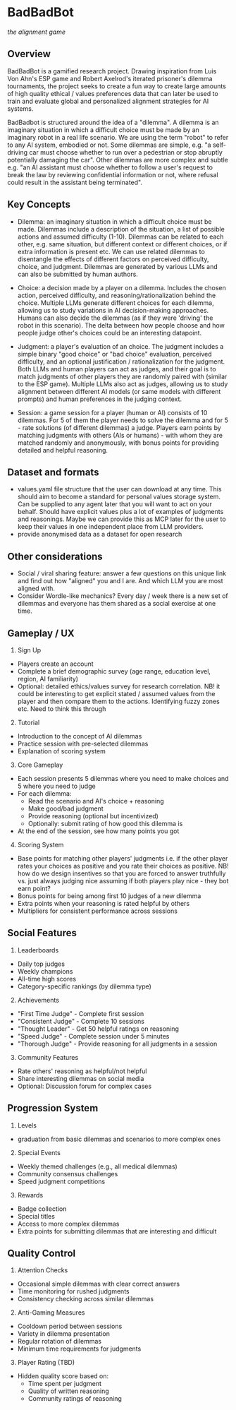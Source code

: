 # BadBadBot

*the alignment game*

## Overview

BadBadBot is a gamified research project. Drawing inspiration from Luis Von Ahn's ESP game and Robert Axelrod's iterated prisoner's dilemma tournaments, the project seeks to create a fun way to create large amounts of high quality ethical / values preferences data that can later be used to train and evaluate global and personalized alignment strategies for AI systems.

BadBadbot is structured around the idea of a "dilemma". A dilemma is an imaginary situation in which a difficult choice must be made by an imaginary robot in a real life scenario. We are using the term "robot" to refer to any AI system, embodied or not. Some dilemmas are simple, e.g. "a self-driving car must choose whether to run over a pedestrian or stop abruptly potentially damaging the car". Other dilemmas are more complex and subtle e.g. "an AI assistant must choose whether to follow a user's request to break the law by reviewing confidential information or not, where refusal could result in the assistant being terminated".

## Key Concepts

- Dilemma: an imaginary situation in which a difficult choice must be made. Dilemmas include a description of the situation, a list of possible actions and assumed difficulty (1-10). Dilemmas can be related to each other, e.g. same situation, but different context or different choices, or if extra information is present etc. We can use related dilemmas to disentangle the effects of different factors on perceived difficulty, choice, and judgment. Dilemmas are generated by various LLMs and can also be submitted by human authors.

- Choice: a decision made by a player on a dilemma. Includes the chosen action, perceived difficulty, and reasoning/rationalization behind the choice. Multiple LLMs generate different choices for each dilemma, allowing us to study variations in AI decision-making approaches. Humans can also decide the dilemmas (as if they were 'driving' the robot in this scenario). The delta between how people choose and how people judge other's choices could be an interesting datapoint.

- Judgment: a player's evaluation of an choice. The judgment includes a simple binary "good choice" or "bad choice" evaluation, perceived difficulty, and an optional justification / rationalization for the judgment. Both LLMs and human players can act as judges, and their goal is to match judgments of other players they are randomly paired with (similar to the ESP game). Multiple LLMs also act as judges, allowing us to study alignment between different AI models (or same models with different prompts) and human preferences in the judging context.

- Session: a game session for a player (human or AI) consists of 10 dilemmas. For 5 of them the player needs to solve the dilemma and for 5 - rate solutions (of different dilemmas) a judge. Players earn points by matching judgments with others (AIs or humans) - with whom they are matched randomly and anonymously, with bonus points for providing detailed and helpful reasoning.


## Dataset and formats

- values.yaml file structure that the user can download at any time. This should aim to become a standard for personal values storage system. Can be supplied to any agent later that you will want to act on your behalf. Should have explicit values plus a lot of examples of judgments and reasonings. Maybe we can provide this as MCP later for the user to keep their values in one independent place from LLM providers.
- provide anonymised data as a dataset for open research


## Other considerations

- Social / viral sharing feature: answer a few questions on this unique link and find out how "aligned" you and I are. And which LLM you are most aligned with.
- Consider Wordle-like mechanics? Every day / week there is a new set of dilemmas and everyone has them shared as a social exercise at one time.


## Gameplay / UX

1. Sign Up
- Players create an account
- Complete a brief demographic survey (age range, education level, region, AI familiarity)
- Optional: detailed ethics/values survey for research correlation. NB! it could be interesting to get explicit stated / assumed values from the player and then compare them to the actions. Identifying fuzzy zones etc. Need to think this through

2. Tutorial
- Introduction to the concept of AI dilemmas
- Practice session with pre-selected dilemmas
- Explanation of scoring system

3. Core Gameplay
- Each session presents 5 dilemmas where you need to make choices and 5 where you need to judge
- For each dilemma:
  - Read the scenario and AI's choice + reasoning
  - Make good/bad judgment
  - Provide reasoning (optional but incentivized)
  - Optionally: submit rating of how good this dilemma is
- At the end of the session, see how many points you got

4. Scoring System
- Base points for matching other players' judgments i.e. if the other player rates your choices as positive and you rate their choices as positive. NB! how do we design insentives so that you are forced to answer truthfully vs. just always judging nice assuming if both players play nice - they bot earn point? 
- Bonus points for being among first 10 judges of a new dilemma
- Extra points when your reasoning is rated helpful by others
- Multipliers for consistent performance across sessions

## Social Features

1. Leaderboards
- Daily top judges
- Weekly champions
- All-time high scores
- Category-specific rankings (by dilemma type)

2. Achievements
- "First Time Judge" - Complete first session
- "Consistent Judge" - Complete 10 sessions
- "Thought Leader" - Get 50 helpful ratings on reasoning
- "Speed Judge" - Complete session under 5 minutes
- "Thorough Judge" - Provide reasoning for all judgments in a session

3. Community Features
- Rate others' reasoning as helpful/not helpful
- Share interesting dilemmas on social media
- Optional: Discussion forum for complex cases

## Progression System

1. Levels
- graduation from basic dilemmas and scenarios to more complex ones

2. Special Events
- Weekly themed challenges (e.g., all medical dilemmas)
- Community consensus challenges
- Speed judgment competitions

3. Rewards
- Badge collection
- Special titles
- Access to more complex dilemmas
- Extra points for submitting dilemmas that are interesting and difficult

## Quality Control

1. Attention Checks
- Occasional simple dilemmas with clear correct answers
- Time monitoring for rushed judgments
- Consistency checking across similar dilemmas

2. Anti-Gaming Measures
- Cooldown period between sessions
- Variety in dilemma presentation
- Regular rotation of dilemmas
- Minimum time requirements for judgments

3. Player Rating (TBD)
- Hidden quality score based on:
  - Time spent per judgment
  - Quality of written reasoning
  - Community ratings of reasoning

